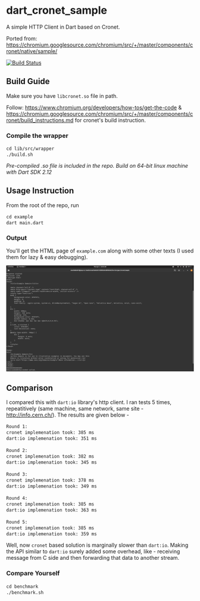 # dart_cronet_sample

A simple HTTP Client in Dart based on Cronet.

Ported from: https://chromium.googlesource.com/chromium/src/+/master/components/cronet/native/sample/

[![Build Status](https://github.com/unsuitable001/dart_cronet_sample/workflows/Dart%20CI/badge.svg)](https://github.com/unsuitable001/dart_cronet_sample/actions?query=workflow%3A"Dart+CI")

## Build Guide

Make sure you have `libcronet.so` file in path.

Follow: https://www.chromium.org/developers/how-tos/get-the-code & https://chromium.googlesource.com/chromium/src/+/master/components/cronet/build_instructions.md for cronet's build instruction.


### Compile the wrapper

```
cd lib/src/wrapper
./build.sh
```

*Pre-compiled .so file is included in the repo. Build on 64-bit linux machine with Dart SDK 2.12*

## Usage Instruction

From the root of the repo, run

```
cd example
dart main.dart
```

### Output

You'll get the HTML page of `example.com` along with some other texts (I used them for lazy & easy debugging).


![example.com output](/output.png?raw=true "Screenshot")

## Comparison

I compared this with `dart:io` library's http client. I ran tests 5 times, repeatitively (same machine, same network, same site - http://info.cern.ch/). The results are given below -

```
Round 1:
cronet implemenation took: 385 ms
dart:io implemenation took: 351 ms

Round 2:
cronet implemenation took: 382 ms
dart:io implemenation took: 345 ms

Round 3:
cronet implemenation took: 378 ms
dart:io implemenation took: 349 ms

Round 4:
cronet implemenation took: 385 ms
dart:io implemenation took: 363 ms

Round 5:
cronet implemenation took: 385 ms
dart:io implemenation took: 359 ms
```

Well, now `cronet` based solution is marginally slower than `dart:io`. Making the API similar to `dart:io` surely added some overhead, like - receiving message from C side and then forwarding that data to another stream.

### Compare Yourself

```
cd benchmark
./benchmark.sh
```